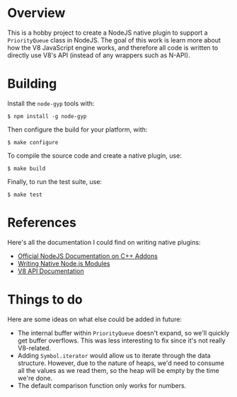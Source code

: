 # Overview

This is a hobby project to create a NodeJS native plugin to support a `PriorityQueue` class in NodeJS. The goal of this work is learn more about how the V8 JavaScript engine works, and therefore all code is written to directly use V8's API (instead of any wrappers such as N-API).

# Building

Install the `node-gyp` tools with:

```
$ npm install -g node-gyp
```

Then configure the build for your platform, with:

```
$ make configure
```

To compile the source code and create a native plugin, use:

```
$ make build
```

Finally, to run the test suite, use:

```
$ make test
```

# References

Here's all the documentation I could find on writing native plugins:

* [Official NodeJS Documentation on C++ Addons](https://nodejs.org/api/addons.html)
* [Writing Native Node.js Modules](https://blog.risingstack.com/writing-native-node-js-modules/)
* [V8 API Documentation](https://v8docs.nodesource.com/)

# Things to do

Here are some ideas on what else could be added in future:

* The internal buffer within `PriorityQueue` doesn't expand, so we'll quickly get buffer overflows. This was less interesting to fix since it's not really V8-related.
* Adding `Symbol.iterator` would allow us to iterate through the data structure. However, due to the nature of heaps, we'd need to consume all the values as we read them, so the heap will be empty by the time we're done.
* The default comparison function only works for numbers.